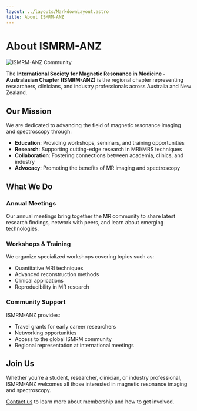 ```yaml
---
layout: ../layouts/MarkdownLayout.astro
title: About ISMRM-ANZ
---
```


# About ISMRM-ANZ

![ISMRM-ANZ Community](/images/intro.jpg)

The **International Society for Magnetic Resonance in Medicine - Australasian Chapter (ISMRM-ANZ)** is the regional chapter representing researchers, clinicians, and industry professionals across Australia and New Zealand.

## Our Mission

We are dedicated to advancing the field of magnetic resonance imaging and spectroscopy through:

- **Education**: Providing workshops, seminars, and training opportunities
- **Research**: Supporting cutting-edge research in MRI/MRS techniques
- **Collaboration**: Fostering connections between academia, clinics, and industry
- **Advocacy**: Promoting the benefits of MR imaging and spectroscopy

## What We Do

### Annual Meetings

Our annual meetings bring together the MR community to share latest research findings, network with peers, and learn about emerging technologies.

### Workshops & Training

We organize specialized workshops covering topics such as:
- Quantitative MRI techniques
- Advanced reconstruction methods
- Clinical applications
- Reproducibility in MR research

### Community Support

ISMRM-ANZ provides:
- Travel grants for early career researchers
- Networking opportunities
- Access to the global ISMRM community
- Regional representation at international meetings

## Join Us

Whether you're a student, researcher, clinician, or industry professional, ISMRM-ANZ welcomes all those interested in magnetic resonance imaging and spectroscopy.

[Contact us](/contact) to learn more about membership and how to get involved.